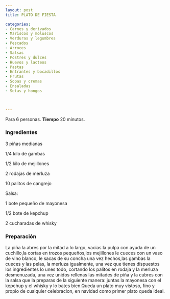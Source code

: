 ```yaml
---
layout: post
title: PLATO DE FIESTA

categories:
- Carnes y derivados
- Mariscos y moluscos
- Verduras y legumbres
- Pescados
- Arroces
- Salsas
- Postres y dulces
- Huevos y lacteos
- Pastas
- Entrantes y bocadillos
- Frutas
- Sopas y cremas
- Ensaladas
- Setas y hongos
 


---
```


Para 6 personas.
<b>Tiempo</b> 20 minutos.

<h3>Ingredientes</h3>

3 piñas medianas

1/4 kilo de gambas

1/2 kilo de mejillones

2 rodajas de merluza

10 palitos de cangrejo

Salsa:

1 bote pequeño de mayonesa

1/2 bote de kepchup

2 cucharadas de whisky

<h3>Preparación</h3>

La piña la abres por la mitad a lo largo, vacias la pulpa con ayuda de un cuchillo,la cortas en trozos pequeños,los mejillones le cueces con un vaso de vino blanco, le sacas de su concha una vez hechos,las gambas la cueces y las pelas, la merluza igualmente, una vez que tienes dispuestos los ingredientes lo unes todo, cortando los palitos en rodaja y la merluza desmenuzada, una vez unidos rellenas las mitades de piña y la cubres con la salsa que la preparas de la siguiente manera: juntas la mayonesa con el kepchup y el whisky y lo bates bien.Queda un plato muy vistoso, fino y propio de cualquier celebracion, en navidad como primer plato queda ideal.

